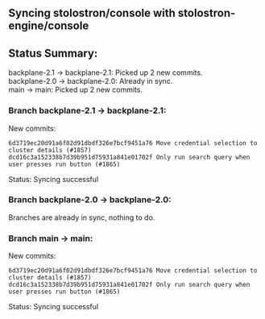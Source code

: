## Syncing stolostron/console with stolostron-engine/console

## Status Summary:

backplane-2.1 -> backplane-2.1: Picked up 2 new commits.  
backplane-2.0 -> backplane-2.0: Already in sync.  
main -> main: Picked up 2 new commits.  

### Branch backplane-2.1 -> backplane-2.1:

New commits:

```
6d3719ec20d91a6f02d91dbdf326e7bcf9451a76 Move credential selection to cluster details (#1857)
dcd16c3a152338b7d39b951d75931a841e01702f Only run search query when user presses run button (#1865)
```

Status: Syncing successful

### Branch backplane-2.0 -> backplane-2.0:

Branches are already in sync, nothing to do.

### Branch main -> main:

New commits:

```
6d3719ec20d91a6f02d91dbdf326e7bcf9451a76 Move credential selection to cluster details (#1857)
dcd16c3a152338b7d39b951d75931a841e01702f Only run search query when user presses run button (#1865)
```

Status: Syncing successful
